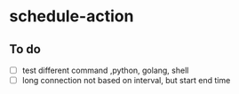 # schedule-action

## To do

- [ ] test different command ,python, golang, shell
- [ ] long connection not based on interval, but start end time